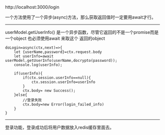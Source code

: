 http://localhost:3000/login


一个方法使用了一个异步(async)方法，那么获取返回值时一定要用await才行。

------------------------------------------------
userModel.getUserInfo() 是一个异步函数，尽管它返回的不是一个promise而是一个object
也必须使用await 来取这个 返回的object

    doLogin=async(ctx,next)=>{
        let {userName,password}=ctx.request.body
        let userInfo=await userModel.getUserInfo(userName,docrypto(password));
        console.log(userInfo);
        
        if(userInfo){
            if(ctx.session.userInfo==null){
                ctx.session.userInfo=userInfo
            }
            ctx.body= new Success();
        }else{
            //登录失败
            ctx.body=new Error(login_failed_info)
        }
    }



------------------------------------------------


登录功能，登录成功后将用户数据放入redis缓存里面去。

